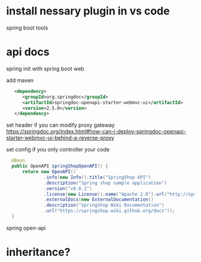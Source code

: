# install nessary plugin in vs code
spring boot tools

# api docs
spring init with spring boot web

add maven
```xml
   <dependency>
      <groupId>org.springdoc</groupId>
      <artifactId>springdoc-openapi-starter-webmvc-ui</artifactId>
      <version>2.5.0</version>
   </dependency>
```

set header if you can modify proxy gateway
https://springdoc.org/index.html#how-can-i-deploy-springdoc-openapi-starter-webmvc-ui-behind-a-reverse-proxy

set config if you only controller your code

```java
  @Bean
  public OpenAPI springShopOpenAPI() {
      return new OpenAPI()
              .info(new Info().title("SpringShop API")
              .description("Spring shop sample application")
              .version("v0.0.1")
              .license(new License().name("Apache 2.0").url("http://springdoc.org")))
              .externalDocs(new ExternalDocumentation()
              .description("SpringShop Wiki Documentation")
              .url("https://springshop.wiki.github.org/docs"));
  }
```
spring open-api

# inheritance?
